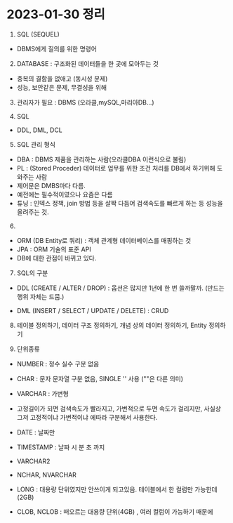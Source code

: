 # 2023-01-30 정리

1. SQL (SEQUEL)

- DBMS에게 질의를 위한 명령어

2. DATABASE : 구조화된 데이터들을 한 곳에 모아두는 것

- 중복의 결함을 없애고 (동시성 문제)
- 성능, 보안같은 문제, 무결성을 위해

3. 관리자가 필요 : DBMS (오라클,mySQL,마리아DB...)

4. SQL

- DDL, DML, DCL

5. SQL 관리 형식

- DBA : DBMS 제품을 관리하는 사람(오라클DBA 이런식으로 불림)
- PL : (Stored Proceder) 데이터로 업무를 위한 조건 처리를 DB에서 하기위해 도와주는 사람
- 제어문은 DMBS마다 다름.
- 예전에는 필수적이였으나 요즘은 다름
- 튜닝 : 인덱스 정책, join 방법 등을 살짝 다듬어 검색속도를 빠르게 하는 등 성능을 올려주는 것.

6.

- ORM (DB Entity로 쿼리) : 객체 관계형 데이터베이스를 매핑하는 것
- JPA : ORM 기술의 표준 API
- DB에 대한 관점이 바뀌고 있다.

7. SQL의 구분

- DDL (CREATE / ALTER / DROP) : 옵션은 많지만 1년에 한 번 쓸까말까. (만드는 행위 자체는 드뭄.)

- DML (INSERT / SELECT / UPDATE / DELETE) : CRUD

8. 테이블 정의하기, 데이터 구조 정의하기, 개념 상의 데이터 정의하기, Entity 정의하기

9. 단위종류

- NUMBER : 정수 실수 구분 없음

- CHAR : 문자 문자열 구분 없음, SINGLE '' 사용 (""은 다른 의미)

- VARCHAR : 가변형

- 고정길이가 되면 검색속도가 빨라지고, 가변적으로 두면 속도가 걸리지만, 사실상 그저 고정적이냐 가변적이냐 에따라 구분해서 사용한다.

- DATE : 날짜만

- TIMESTAMP : 날짜 시 분 초 까지

- VARCHAR2

- NCHAR, NVARCHAR

- LONG : 대용량 단위였지만 안쓰이게 되고있음. 테이블에서 한 컬럼만 가능한데 (2GB)

- CLOB, NCLOB : 떠오르는 대용량 단위(4GB) , 여러 컬럼이 가능하기 때문에
